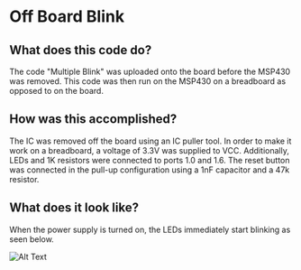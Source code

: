 # Off Board Blink
## What does this code do?
The code "Multiple Blink" was uploaded onto the board before the MSP430 was removed.  This code was then run on the MSP430 on a breadboard as opposed to on the board.

## How was this accomplished?
The IC was removed off the board using an IC puller tool.  In order to make it work on a breadboard, a voltage of 3.3V was supplied to VCC.  Additionally, LEDs and 1K resistors were connected to ports 1.0 and 1.6.  The reset button was connected in the pull-up configuration using a 1nF capacitor and a 47k resistor.

## What does it look like?
When the power supply is turned on, the LEDs immediately start blinking as seen below.

![Alt Text](https://media.giphy.com/media/5dSVNUYGtB1rm80otW/giphy.gif)
